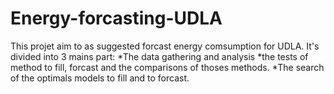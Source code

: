 # Energy-forcasting-UDLA
This projet aim to as suggested forcast energy comsumption for UDLA.
It's divided into 3 mains part:
*The data gathering and analysis
*the tests of method to fill, forcast and the comparisons of thoses methods.
*The search of the optimals models to fill and to forcast.
